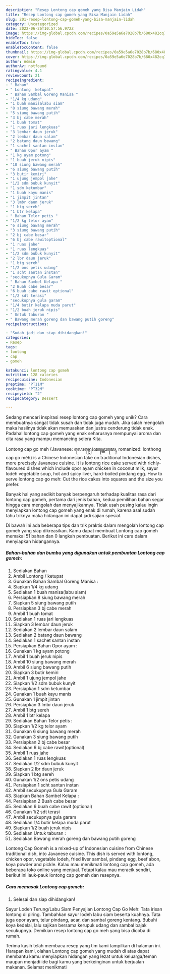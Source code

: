 ```yaml
---
description: "Resep Lontong cap gomeh yang Bisa Manjain Lidah"
title: "Resep Lontong cap gomeh yang Bisa Manjain Lidah"
slug: 201-resep-lontong-cap-gomeh-yang-bisa-manjain-lidah
category: Uncategorized
date: 2022-06-26T10:57:56.972Z
image: https://img-global.cpcdn.com/recipes/0a59e5a6e7028b7b/680x482cq70/lontong-cap-gomeh-foto-resep-utama.jpg
hideToc: false
enableToc: true
enableTocContent: false
thumbnail: https://img-global.cpcdn.com/recipes/0a59e5a6e7028b7b/680x482cq70/lontong-cap-gomeh-foto-resep-utama.jpg
cover: https://img-global.cpcdn.com/recipes/0a59e5a6e7028b7b/680x482cq70/lontong-cap-gomeh-foto-resep-utama.jpg
author: Admin
authorAv: notfound
ratingvalue: 4.1
reviewcount: 21
recipeingredient:
- " Bahan"
- " Lontong  ketupat"
- " Bahan Sambal Goreng Manisa "
- "1/4 kg udang"
- "1 buah manisalabu siam"
- "8 siung bawang merah"
- "5 siung bawang putih"
- "3 bj cabe merah"
- "1 buah tomat"
- "1 ruas jari lengkuas"
- "3 lembar daun jeruk"
- "2 lembar daun salam"
- "2 batang daun bawang"
- "1 sachet santan instan"
- " Bahan Opor ayam "
- "1 kg ayam potong"
- "1 buah jeruk nipis"
- "10 siung bawang merah"
- "6 siung bawang putih"
- "3 butir kemiri"
- "1 ujung jempol jahe"
- "1/2 sdm bubuk kunyit"
- "1 sdm ketumbar"
- "1 buah kayu manis"
- "1 jimpit jintan"
- "3 lmbr daun jeruk"
- "1 btg sereh"
- "1 btr kelapa"
- " Bahan Telor petis "
- "1/2 kg telor ayam"
- "6 siung bawang merah"
- "3 siung bawang putih"
- "2 bj cabe besar"
- "6 bj cabe rawitoptional"
- "1 ruas jahe"
- "1 ruas lengkuas"
- "1/2 sdm bubuk kunyit"
- "2 lbr daun jeruk"
- "1 btg sereh"
- "1/2 ons petis udang"
- "1 scht santan instan"
- "secukupnya Gula Garam"
- " Bahan Sambel Kelapa "
- "2 Buah cabe besar"
- "6 buah cabe rawit optional"
- "1/2 sdt terasi"
- "secukupnya gula garam"
- "1/4 butir kelapa muda parut"
- "1/2 buah jeruk nipis"
- " Untuk taburan "
- " Bawang merah goreng dan bawang putih goreng"
recipeinstructions:

- "Sudah jadi dan siap dihidangkan!"
categories:
- Resep
tags:
- lontong
- cap
- gomeh

katakunci: lontong cap gomeh 
nutrition: 128 calories
recipecuisine: Indonesian
preptime: "PT11M"
cooktime: "PT32M"
recipeyield: "2"
recipecategory: Dessert

---
```





Sedang mencari inspirasi resep lontong cap gomeh yang unik? Cara membuatnya sangat tidak susah dan tidak juga mudah. Jika salah mengolah maka hasilnya tidak akan memuaskan dan justru cenderung tidak enak. Padahal lontong cap gomeh yang enak seharusnya mempunyai aroma dan cita rasa yang mampu memancing selera Kita.





Lontong cap go meh (Javanese: ꦭꦺꦴꦤ꧀ꦛꦺꦴꦁꦕꦥ꧀ꦒꦺꦴꦩꦺꦃ, romanized: lonthong cap go mèh) is a Chinese Indonesian take on traditional Indonesian dishes, more precisely Javanese cuisine. It is lontong rice cake served with richly-flavoured dishes which include opor ayam chicken in coconut milk, sayur lodeh vegetable soup, hot and spicy liver, hard-boiled pindang egg. How to serve lontong cap go meh: Cut the rice cakes into squares and the size you prefer.

Banyak hal yang sedikit banyak berpengaruh terhadap kualitas rasa dari lontong cap gomeh, pertama dari jenis bahan, kedua pemilihan bahan segar hingga cara mengolah dan menyajikannya. Tidak usah pusing kalau ingin menyiapkan lontong cap gomeh yang enak di rumah, karena asal sudah tahu triknya maka hidangan ini dapat jadi sajian spesial.






Di bawah ini ada beberapa tips dan trik praktis dalam mengolah lontong cap gomeh yang siap dikreasikan. Kamu dapat membuat Lontong cap gomeh memakai 51 bahan dan 0 langkah pembuatan. Berikut ini cara dalam menyiapkan hidangannya.

<!--inarticleads1-->

##### Bahan-bahan dan bumbu yang digunakan untuk pembuatan Lontong cap gomeh:

1. Sediakan  Bahan
1. Ambil  Lontong / ketupat
1. Gunakan  Bahan Sambal Goreng Manisa :
1. Siapkan 1/4 kg udang
1. Sediakan 1 buah manisa(labu siam)
1. Persiapkan 8 siung bawang merah
1. Siapkan 5 siung bawang putih
1. Persiapkan 3 bj cabe merah
1. Ambil 1 buah tomat
1. Sediakan 1 ruas jari lengkuas
1. Siapkan 3 lembar daun jeruk
1. Sediakan 2 lembar daun salam
1. Sediakan 2 batang daun bawang
1. Sediakan 1 sachet santan instan
1. Persiapkan  Bahan Opor ayam :
1. Gunakan 1 kg ayam potong
1. Ambil 1 buah jeruk nipis
1. Ambil 10 siung bawang merah
1. Ambil 6 siung bawang putih
1. Siapkan 3 butir kemiri
1. Ambil 1 ujung jempol jahe
1. Siapkan 1/2 sdm bubuk kunyit
1. Persiapkan 1 sdm ketumbar
1. Gunakan 1 buah kayu manis
1. Gunakan 1 jimpit jintan
1. Persiapkan 3 lmbr daun jeruk
1. Ambil 1 btg sereh
1. Ambil 1 btr kelapa
1. Sediakan  Bahan Telor petis :
1. Siapkan 1/2 kg telor ayam
1. Gunakan 6 siung bawang merah
1. Gunakan 3 siung bawang putih
1. Persiapkan 2 bj cabe besar
1. Sediakan 6 bj cabe rawit(optional)
1. Ambil 1 ruas jahe
1. Sediakan 1 ruas lengkuas
1. Sediakan 1/2 sdm bubuk kunyit
1. Siapkan 2 lbr daun jeruk
1. Siapkan 1 btg sereh
1. Gunakan 1/2 ons petis udang
1. Persiapkan 1 scht santan instan
1. Ambil secukupnya Gula Garam
1. Siapkan  Bahan Sambel Kelapa :
1. Persiapkan 2 Buah cabe besar
1. Sediakan 6 buah cabe rawit (optional)
1. Gunakan 1/2 sdt terasi
1. Ambil secukupnya gula garam
1. Sediakan 1/4 butir kelapa muda parut
1. Siapkan 1/2 buah jeruk nipis
1. Sediakan  Untuk taburan :
1. Sediakan  Bawang merah goreng dan bawang putih goreng


Lontong Cap Gomeh is a mixed-up of Indonesian cuisine from Chinese traditional dish, into Javanese cuisine. This dish is served with lontong, chicken opor, vegetable lodeh, fried liver sambal, pindang egg, beef abon, koya powder and pickle. Kalau mau menikmati lontong cap gomeh, ada beberapa toko online yang menjual. Tetapi kalau mau meracik sendiri, berikut ini lauk-pauk lontong cap gomeh dan resepnya. 

<!--inarticleads2-->

##### Cara memasak Lontong cap gomeh:


1. Selesai dan siap dihidangkan!

Sayur Lodeh Terung/Labu Siam Penyajian Lontong Cap Go Meh: Tata irisan lontong di piring. Tambahkan sayur lodeh labu siam beserta kuahnya. Tata juga opor ayam, telur pindang, acar, dan sambal goreng kentang. Bubuhi koya kedelai, lalu sajikan bersama kerupuk udang dan sambal bajak secukupnya. Demikian resep lontong cap go meh yang bisa dicoba di rumah. 

Terima kasih telah membaca resep yang tim kami tampilkan di halaman ini. Harapan kami, olahan Lontong cap gomeh yang mudah di atas dapat membantu kamu menyiapkan hidangan yang lezat untuk keluarga/teman maupun menjadi ide bagi kamu yang berkeinginan untuk berjualan makanan. Selamat menikmati
